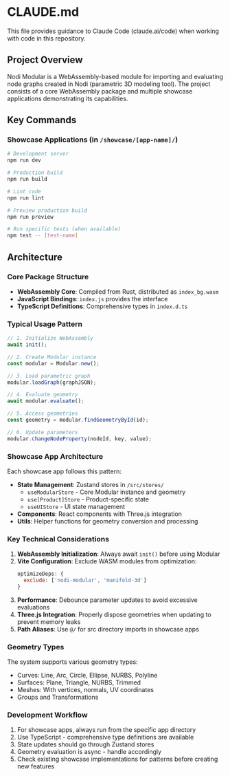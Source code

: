 # CLAUDE.md

This file provides guidance to Claude Code (claude.ai/code) when working with code in this repository.

## Project Overview

Nodi Modular is a WebAssembly-based module for importing and evaluating node graphs created in Nodi (parametric 3D modeling tool). The project consists of a core WebAssembly package and multiple showcase applications demonstrating its capabilities.

## Key Commands

### Showcase Applications (in `/showcase/[app-name]/`)
```bash
# Development server
npm run dev

# Production build
npm run build

# Lint code
npm run lint

# Preview production build
npm run preview

# Run specific tests (when available)
npm test -- [test-name]
```

## Architecture

### Core Package Structure
- **WebAssembly Core**: Compiled from Rust, distributed as `index_bg.wasm`
- **JavaScript Bindings**: `index.js` provides the interface
- **TypeScript Definitions**: Comprehensive types in `index.d.ts`

### Typical Usage Pattern
```javascript
// 1. Initialize WebAssembly
await init();

// 2. Create Modular instance
const modular = Modular.new();

// 3. Load parametric graph
modular.loadGraph(graphJSON);

// 4. Evaluate geometry
await modular.evaluate();

// 5. Access geometries
const geometry = modular.findGeometryById(id);

// 6. Update parameters
modular.changeNodeProperty(nodeId, key, value);
```

### Showcase App Architecture
Each showcase app follows this pattern:
- **State Management**: Zustand stores in `/src/stores/`
  - `useModularStore` - Core Modular instance and geometry
  - `use[Product]Store` - Product-specific state
  - `useUIStore` - UI state management
- **Components**: React components with Three.js integration
- **Utils**: Helper functions for geometry conversion and processing

### Key Technical Considerations

1. **WebAssembly Initialization**: Always await `init()` before using Modular
2. **Vite Configuration**: Exclude WASM modules from optimization:
   ```javascript
   optimizeDeps: {
     exclude: ['nodi-modular', 'manifold-3d']
   }
   ```
3. **Performance**: Debounce parameter updates to avoid excessive evaluations
4. **Three.js Integration**: Properly dispose geometries when updating to prevent memory leaks
5. **Path Aliases**: Use `@/` for src directory imports in showcase apps

### Geometry Types
The system supports various geometry types:
- Curves: Line, Arc, Circle, Ellipse, NURBS, Polyline
- Surfaces: Plane, Triangle, NURBS, Trimmed
- Meshes: With vertices, normals, UV coordinates
- Groups and Transformations

### Development Workflow
1. For showcase apps, always run from the specific app directory
2. Use TypeScript - comprehensive type definitions are available
3. State updates should go through Zustand stores
4. Geometry evaluation is async - handle accordingly
5. Check existing showcase implementations for patterns before creating new features